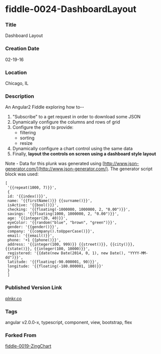 fiddle-0024-DashboardLayout
======


### Title

Dashboard Layout


### Creation Date

02-19-16


### Location

Chicago, IL


### Description

An Angular2 Fiddle exploring how to--

 1. "Subscribe" to a get request in order to download some JSON
 2. Dynamically configure the columns and rows of grid
 4. Configure the grid to provide:
    * filtering
    * sorting
    * resize
 5. Dynamically configure a chart control using the same data
 6. Finally, **layout the controls on screen using a dashboard style layout**

Note - Data for this plunk was generated using [http://www.json-generator.com/](http://www.json-generator.com/). The
generator script block was used:

    [
     '{{repeat(1000, 7)}}',
     {
     id: '{{index()}}',
     name: '{{firstName()}} {{surname()}}',
     isActive: '{{bool()}}',
     checking: '{{floating(-1000000, 1000000, 2, "0.00")}}',
     savings: '{{floating(1000, 1000000, 2, "0.00")}}',
     age: '{{integer(20, 40)}}',
     eyeColor: '{{random("blue", "brown", "green")}}',
     gender: '{{gender()}}',
     company: '{{company().toUpperCase()}}',
     email: '{{email()}}',
     phone: '+1 {{phone()}}',
     address: '{{integer(100, 999)}} {{street()}}, {{city()}}, {{state()}}, {{integer(100, 10000)}}',
     registered: '{{date(new Date(2014, 0, 1), new Date(), "YYYY-MM-dd")}}',
     latitude: '{{floating(-90.000001, 90)}}',
     longitude: '{{floating(-180.000001, 180)}}'
     }
     ]



### Published Version Link

[plnkr.co](http://embed.plnkr.co/ALJtYKMCFlWfy18o3VPB/)


### Tags

angular v2.0.0-x, typescript, component, view, bootstrap, flex


### Forked From

[fiddle-0019-ZingChart](../fiddle-0019-ZingChart)
